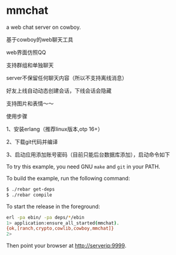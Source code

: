 mmchat
=================
a web chat server on cowboy.

基于cowboy的web聊天工具

web界面仿照QQ

支持群组和单独聊天

server不保留任何聊天内容（所以不支持离线消息）

好友上线自动动态创建会话，下线会话会隐藏

支持图片和表情～～

使用步骤

1、安装erlang（推荐linux版本,otp 16+）

2、下载git代码并编译

3、启动应用添加账号密码（目前只能后台数据库添加），启动命令如下

To try this example, you need GNU `make` and `git` in your PATH.

To build the example, run the following command:

``` bash
$ ./rebar get-deps
$ ./rebar compile
```

To start the release in the foreground:

``` bash
erl -pa ebin/ -pa deps/*/ebin
1> application:ensure_all_started(mmchat).
{ok,[ranch,crypto,cowlib,cowboy,mmchat]}
2> 
```

Then point your browser at [http://serverip:9999](http://localhost:9999).
